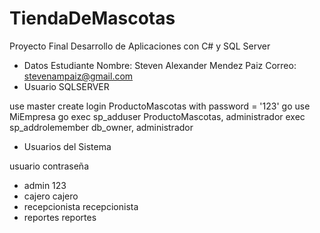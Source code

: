 # TiendaDeMascotas
Proyecto Final Desarrollo de Aplicaciones con C# y SQL Server

* Datos Estudiante
	Nombre: Steven Alexander Mendez Paiz
	Correo: stevenampaiz@gmail.com
* Usuario SQLSERVER

use master
create login ProductoMascotas with password = '123'
go
use MiEmpresa
go
exec sp_adduser ProductoMascotas, administrador
exec sp_addrolemember db_owner, administrador

* Usuarios del Sistema

usuario contraseña
- admin 123
- cajero cajero
- recepcionista recepcionista
- reportes reportes
